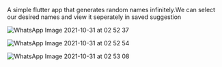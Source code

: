 A simple flutter app that generates random names infinitely.We can select our desired names and view it seperately in saved suggestion

![WhatsApp Image 2021-10-31 at 02 52 37](https://user-images.githubusercontent.com/79715757/139583997-084a271f-4598-4879-8559-568036449627.jpeg)


![WhatsApp Image 2021-10-31 at 02 52 54](https://user-images.githubusercontent.com/79715757/139584005-84248299-48e9-4225-a189-da55bbb08b7f.jpeg)


![WhatsApp Image 2021-10-31 at 02 53 08](https://user-images.githubusercontent.com/79715757/139584013-d3ef7863-1236-4af7-8d32-f689f33da8bc.jpeg)
